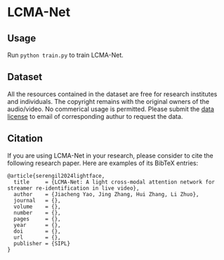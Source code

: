 # LCMA-Net

## Usage
Run `python train.py` to train LCMA-Net.

## Dataset
All the resources contained in the dataset are free for research institutes and individuals. The copyright remains with the original owners of the audio/video.
No commerical usage is permitted.
Please submit the [data license](DATA_LICENSE.md) to email of corresponding authur to request the data.

## Citation
If you are using LCMA-Net in your research, please consider to cite the following research paper. Here are examples of its BibTeX entries:
```
@article{serengil2024lightface,
  title     = {LCMA-Net: A light cross-modal attention network for streamer re-identification in live video},
  author    = {Jiacheng Yao, Jing Zhang, Hui Zhang, Li Zhuo},
  journal   = {},
  volume    = {},
  number    = {},
  pages     = {},
  year      = {},
  doi       = {},
  url       = {},
  publisher = {SIPL}
}
```
